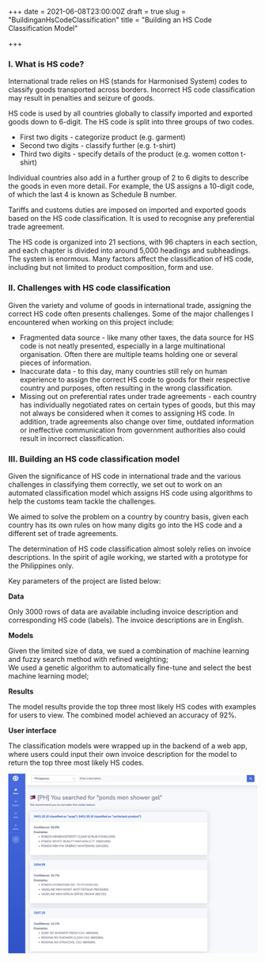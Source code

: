 +++
date = 2021-06-08T23:00:00Z
draft = true
slug = "BuildinganHsCodeClassification"
title = "Building an HS Code Classification Model"

+++
### I. What is HS code?

International trade relies on HS (stands for Harmonised System) codes to classify goods transported across borders. Incorrect HS code classification may result in penalties and seizure of goods.

HS code is used by all countries globally to classify imported and exported goods down to 6-digit. The HS code is split into three groups of two codes.

* First two digits - categorize product (e.g. garment)
* Second two digits -  classify further (e.g. t-shirt)
* Third two digits - specify details of the product (e.g. women cotton t-shirt)

Individual countries also add in a further group of 2 to 6 digits to describe the goods in even more detail. For example, the US assigns a 10-digit code, of which the last 4 is known as Schedule B number.

Tariffs and customs duties are imposed on imported and exported goods based on the HS code classification. It is used to recognise any preferential trade agreement.

The HS code is organized into 21 sections, with 96 chapters in each section, and each chapter is divided into around 5,000 headings and subheadings. The system is enormous. Many factors affect the classification of HS code, including but not limited to product composition, form and use.

### II. Challenges with HS code classification

Given the variety and volume of goods in international trade, assigning the correct HS code often presents challenges. Some of the major challenges I encountered when working on this project include:

* Fragmented data source - like many other taxes, the data source for HS code is not neatly presented, especially in a large multinational organisation. Often there are multiple teams holding one or several pieces of information.
* Inaccurate data - to this day, many countries still rely on human experience to assign the correct HS code to goods for their respective country and purposes, often resulting in the wrong classification.
* Missing out on preferential rates under trade agreements - each country has individually negotiated rates on certain types of goods, but this may not always be considered when it comes to assigning HS code. In addition, trade agreements also change over time, outdated information or ineffective communication from government authorities also could result in incorrect classification.

### III. Building an HS code classification model

Given the significance of HS code in international trade and the various challenges in classifying them correctly, we set out to work on an automated classification model which assigns HS code using algorithms to help the customs team tackle the challenges.

We aimed to solve the problem on a country by country basis, given each country has its own rules on how many digits go into the HS code and a different set of trade agreements.

The determination of HS code classification almost solely relies on invoice descriptions. In the spirit of agile working, we started with a prototype for the Philippines only.

Key parameters of the project are listed below:

**Data**

Only 3000 rows of data are available including invoice description and corresponding HS code (labels). The invoice descriptions are in English.

**Models**

Given the limited size of data, we sued a combination of machine learning and fuzzy search method with refined weighting;  
We used a genetic algorithm to automatically fine-tune and select the best machine learning model;

**Results**

The model results provide the top three most likely HS codes with examples for users to view. The combined model achieved an accuracy of 92%.

**User interface**

The classification models were wrapped up in the backend of a web app, where users could input their own invoice description for the model to return the top three most likely HS codes.

![](/uploads/screenshot-2021-09-15-at-22-34-57.png)